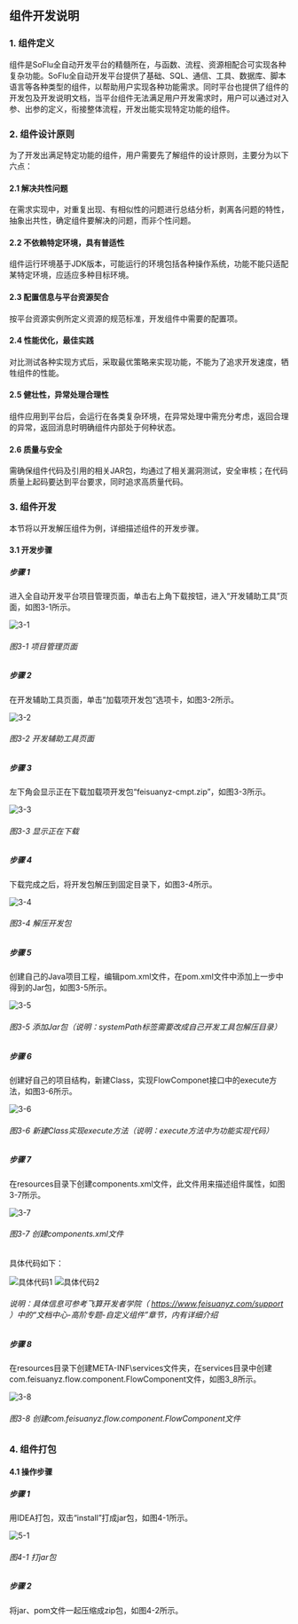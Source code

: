 ## 组件开发说明

### 1. 组件定义
组件是SoFlu全自动开发平台的精髓所在，与函数、流程、资源相配合可实现各种复杂功能。SoFlu全自动开发平台提供了基础、SQL、通信、工具、数据库、脚本语言等各种类型的组件，以帮助用户实现各种功能需求。同时平台也提供了组件的开发包及开发说明文档，当平台组件无法满足用户开发需求时，用户可以通过对入参、出参的定义，衔接整体流程，开发出能实现特定功能的组件。

### 2. 组件设计原则
为了开发出满足特定功能的组件，用户需要先了解组件的设计原则，主要分为以下六点：

#### 2.1 解决共性问题
在需求实现中，对重复出现、有相似性的问题进行总结分析，剥离各问题的特性，抽象出共性，确定组件要解决的问题，而非个性问题。

#### 2.2 不依赖特定环境，具有普适性
组件运行环境基于JDK版本，可能运行的环境包括各种操作系统，功能不能只适配某特定环境，应适应多种目标环境。

#### 2.3 配置信息与平台资源契合
按平台资源实例所定义资源的规范标准，开发组件中需要的配置项。

#### 2.4 性能优化，最佳实践
对比测试各种实现方式后，采取最优策略来实现功能，不能为了追求开发速度，牺牲组件的性能。

#### 2.5 健壮性，异常处理合理性
组件应用到平台后，会运行在各类复杂环境，在异常处理中需充分考虑，返回合理的异常，返回消息时明确组件内部处于何种状态。

#### 2.6 质量与安全
需确保组件代码及引用的相关JAR包，均通过了相关漏洞测试，安全审核；在代码质量上起码要达到平台要求，同时追求高质量代码。

### 3. 组件开发
本节将以开发解压组件为例，详细描述组件的开发步骤。

#### 3.1 开发步骤

##### 步骤 1
进入全自动开发平台项目管理页面，单击右上角下载按钮，进入“开发辅助工具”页面，如图3-1所示。

![3-1](https://images.gitee.com/uploads/images/2021/0830/112634_726eb064_8721401.png "3_1.png")
###### 图3-1 项目管理页面

##### 步骤 2	
在开发辅助工具页面，单击“加载项开发包”选项卡，如图3-2所示。

![3-2](https://images.gitee.com/uploads/images/2021/0830/113119_2395dbb9_8721401.png "3_2.png")
###### 图3-2 开发辅助工具页面

##### 步骤 3	
左下角会显示正在下载加载项开发包“feisuanyz-cmpt.zip”，如图3-3所示。

![3-3](https://images.gitee.com/uploads/images/2021/0830/113555_5d5900a9_8721401.png "3_3.png")
###### 图3-3 显示正在下载

##### 步骤 4	
下载完成之后，将开发包解压到固定目录下，如图3-4所示。

![3-4](https://images.gitee.com/uploads/images/2021/0830/113708_c1b6d4bc_8721401.png "3_4.png")
###### 图3-4 解压开发包

##### 步骤 5	
创建自己的Java项目工程，编辑pom.xml文件，在pom.xml文件中添加上一步中得到的Jar包，如图3-5所示。

![3-5](https://images.gitee.com/uploads/images/2021/0830/113810_0be3128b_8721401.png "3_5.png")
###### 图3-5 添加Jar包（说明：systemPath标签需要改成自己开发工具包解压目录）

##### 步骤 6	
创建好自己的项目结构，新建Class，实现FlowComponet接口中的execute方法，如图3-6所示。

![3-6](https://images.gitee.com/uploads/images/2021/0830/113942_3979bf51_8721401.png "3_6.png")
###### 图3-6 新建Class实现execute方法（说明：execute方法中为功能实现代码）

##### 步骤 7	
在resources目录下创建components.xml文件，此文件用来描述组件属性，如图3-7所示。

![3-7](https://images.gitee.com/uploads/images/2021/0830/114018_9bec8628_8721401.png "3_7.png")
###### 图3-7 创建components.xml文件

具体代码如下：

![具体代码1](https://images.gitee.com/uploads/images/2021/0830/114219_1e446546_8721401.png "具体代码1.png")
![具体代码2](https://images.gitee.com/uploads/images/2021/0830/114231_f707d067_8721401.png "具体代码2.png")
###### 说明：具体信息可参考飞算开发者学院（ https://www.feisuanyz.com/support ）中的“文档中心-高阶专题-自定义组件”章节，内有详细介绍

##### 步骤 8	
在resources目录下创建META-INF\services文件夹，在services目录中创建com.feisuanyz.flow.component.FlowComponent文件，如图3_8所示。

![3-8](https://images.gitee.com/uploads/images/2021/0830/140159_a3a90f6e_8721401.png "3_8.png")
###### 图3-8 创建com.feisuanyz.flow.component.FlowComponent文件

### 4. 组件打包
#### 4.1 操作步骤

##### 步骤 1	
用IDEA打包，双击“install”打成jar包，如图4-1所示。

![5-1](https://images.gitee.com/uploads/images/2021/0830/140655_b80714bc_8721401.png "5_1.png")
###### 图4-1 打jar包

##### 步骤 2	
将jar、pom文件一起压缩成zip包，如图4-2所示。
